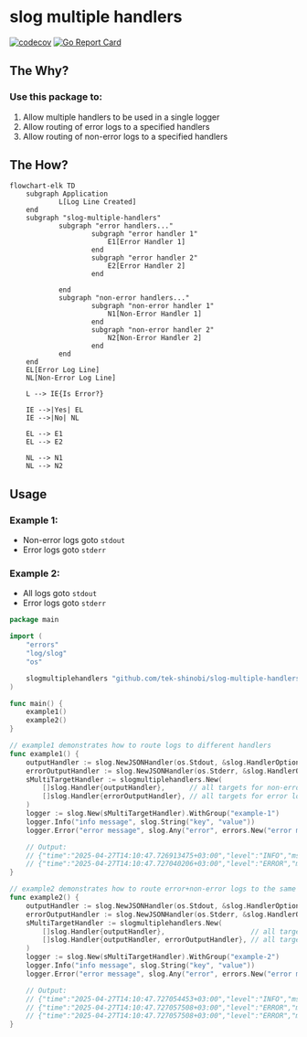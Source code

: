 # slog multiple handlers
[![codecov](https://codecov.io/gh/tek-shinobi/slog-multiple-handlers/graph/badge.svg?token=RY9XFA15X9)](https://codecov.io/gh/tek-shinobi/slog-multiple-handlers)
[![Go Report Card](https://goreportcard.com/badge/github.com/tek-shinobi/slog-multiple-handlers)](https://goreportcard.com/report/github.com/tek-shinobi/slog-multiple-handlers)

## The Why?
### Use this package to:
1. Allow multiple handlers to be used in a single logger
2. Allow routing of error logs to a specified handlers
3. Allow routing of non-error logs to a specified handlers



## The How?
```mermaid
flowchart-elk TD
    subgraph Application
            L[Log Line Created]
    end
    subgraph "slog-multiple-handlers"
            subgraph "error handlers..." 
                    subgraph "error handler 1" 
                        E1[Error Handler 1]
                    end
                    subgraph "error handler 2" 
                        E2[Error Handler 2]
                    end
                
            end
            subgraph "non-error handlers..."
                    subgraph "non-error handler 1"
                        N1[Non-Error Handler 1]
                    end
                    subgraph "non-error handler 2"
                        N2[Non-Error Handler 2]
                    end
            end
    end
    EL[Error Log Line]
    NL[Non-Error Log Line]
        
    L --> IE{Is Error?}
        
    IE -->|Yes| EL
    IE -->|No| NL
        
    EL --> E1
    EL --> E2
        
    NL --> N1
    NL --> N2
```

## Usage
### Example 1: 
 - Non-error logs goto `stdout` 
 - Error logs goto `stderr` 

### Example 2:
- All logs goto `stdout`
- Error logs goto `stderr` 


```go
package main

import (
	"errors"
	"log/slog"
	"os"

	slogmultiplehandlers "github.com/tek-shinobi/slog-multiple-handlers"
)

func main() {
	example1()
	example2()
}

// example1 demonstrates how to route logs to different handlers
func example1() {
	outputHandler := slog.NewJSONHandler(os.Stdout, &slog.HandlerOptions{Level: slog.LevelInfo})
	errorOutputHandler := slog.NewJSONHandler(os.Stderr, &slog.HandlerOptions{Level: slog.LevelError})
	sMultiTargetHandler := slogmultiplehandlers.New(
		[]slog.Handler{outputHandler},      // all targets for non-error logs
		[]slog.Handler{errorOutputHandler}, // all targets for error logs
	)
	logger := slog.New(sMultiTargetHandler).WithGroup("example-1")
	logger.Info("info message", slog.String("key", "value"))
	logger.Error("error message", slog.Any("error", errors.New("error message")))

	// Output:
	// {"time":"2025-04-27T14:10:47.726913475+03:00","level":"INFO","msg":"info message","example-1":{"key":"value"}} <-- stdout
	// {"time":"2025-04-27T14:10:47.727040206+03:00","level":"ERROR","msg":"error message","example-1":{"error":"error message"}} <-- stderr
}

// example2 demonstrates how to route error+non-error logs to the same handler(outputHandler) as well as route error logs to a different handler
func example2() {
	outputHandler := slog.NewJSONHandler(os.Stdout, &slog.HandlerOptions{Level: slog.LevelInfo})
	errorOutputHandler := slog.NewJSONHandler(os.Stderr, &slog.HandlerOptions{Level: slog.LevelError})
	sMultiTargetHandler := slogmultiplehandlers.New(
		[]slog.Handler{outputHandler},                     // all targets for non-error logs
		[]slog.Handler{outputHandler, errorOutputHandler}, // all targets for error logs
	)
	logger := slog.New(sMultiTargetHandler).WithGroup("example-2")
	logger.Info("info message", slog.String("key", "value"))
	logger.Error("error message", slog.Any("error", errors.New("error message")))

	// Output:
	// {"time":"2025-04-27T14:10:47.727054453+03:00","level":"INFO","msg":"info message","example-2":{"key":"value"}} <-- stdout
	// {"time":"2025-04-27T14:10:47.727057508+03:00","level":"ERROR","msg":"error message","example-2":{"error":"error message"}} <-- stdout
	// {"time":"2025-04-27T14:10:47.727057508+03:00","level":"ERROR","msg":"error message","example-2":{"error":"error message"}} <-- stderr
}
```

